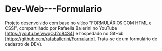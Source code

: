 # Dev-Web---Formulario
Projeto desenvolvido com base no vídeo "FORMULÁRIOS COM HTML e CSS!", compartilhado por Rafaella Ballerini no YouTube [https://youtu.be/wwqOJ2o84S4] e hospedado no GitHub [https://github.com/rafaballerini/Formulario]. Trata-se de um formulário de cadastro de DEVs.
